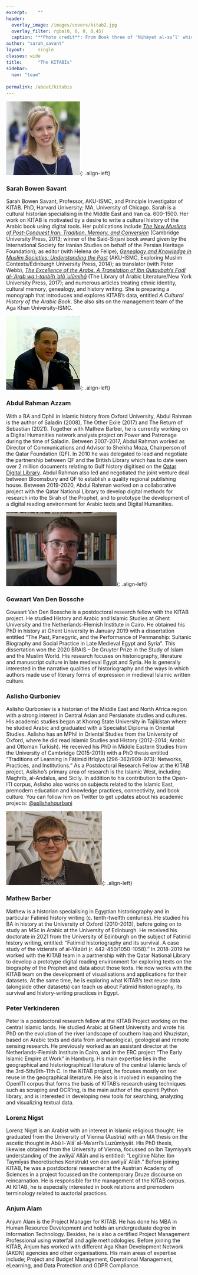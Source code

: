 ```yaml
---
excerpt:	""
header:
  overlay_image: /images/covers/kitab2.jpg
  overlay_filter: rgba(0, 0, 0, 0.45)
  caption: "**Photo credit**: From Book three of 'Nihāyat al-su’l' which gives instructions on using lances. Dated 773/1371 (Add. MS. 18866, f. 113r)"
author: "sarah_savant"
layout:		single
classes: wide
title:		"The KITABIs"
sidebar:
  nav: "team"

permalink: /about/kitabis
---
```


![Sarah-Savant](/images/kitab/sarah_savant.jpg){: .align-left} 
### Sarah Bowen Savant
Sarah Bowen Savant, Professor, AKU-ISMC, and Principle Investigator of KITAB. PhD, Harvard University; MA, University of Chicago. Sarah is a cultural historian specialising in the Middle East and Iran ca. 600-1500. Her work on KITAB is motivated by a desire to write a cultural history of the Arabic book using digital tools. Her publications include *[The New Muslims of Post-Conquest Iran: Tradition, Memory, and Conversion](http://www.cambridge.org/catalogue/catalogue.asp?isbn=9781107014084)* (Cambridge University Press, 2013; winner of the Said-Sirjani book award given by the International Society for Iranian Studies on behalf of the Persian Heritage Foundation); as editor (with Helena de Felipe), *[Genealogy and Knowledge in Muslim Societies: Understanding the Past](https://edinburghuniversitypress.com/book-genealogy-and-knowledge-in-muslim-societies.html)* (AKU-ISMC, Exploring Muslim Contexts/Edinburgh University Press, 2014); as translator (with Peter Webb), *[The Excellence of the Arabs. A Translation of Ibn Qutaybah’s Faḍl al-ʿArab wa l-tanbīh ʿalā ʿulūmihā](https://nyupress.org/books/9781479809578/)* (The Library of Arabic Literature/New York University Press, 2017); and numerous articles treating ethnic identity, cultural memory, genealogy, and history writing. She is preparing a monograph that introduces and explores KITAB’s data, entitled *A Cultural History of the Arabic Book*. She also sits on the management team of the Aga Khan University-ISMC. 

![Abdul Rahman Azzam](/images/kitab/abdulrahman200px.jpg){: .align-left} 
### Abdul Rahman Azzam
With a BA and Dphil in Islamic history from Oxford University, Abdul Rahman is the author of Saladin (2008), The Other Exile (2017) and The Return of Sebastian (2021). Together with Mathew Barber, he is currently working on a Digital Humanities network analysis project on Power and Patronage during the time of Saladin. Between 2007-2017, Abdul Rahman worked as Director of Communications and Advisor to Sheikha Moza, Chairperson of the Qatar Foundation (QF). In 2010 he was delegated to lead and negotiate the partnership between QF and the British Library which has to date seen over 2 million documents relating to Gulf history digitised on the [Qatar Digital Library](www.qdl.qa). Abdul Rahman also led and negotiated the joint venture deal between Bloomsbury and QF to establish a quality regional publishing house. Between 2019-2020, Abdul Rahman worked on a collaborative project with the Qatar National Library to develop digital methods for research into the Sirah of the Prophet, and to prototype the development of a digital reading environment for Arabic texts and Digital Humanities.

![Gowaart Van Den Bossche](/images/kitab/Gowaart_200px.jpg){: .align-left} 
### Gowaart Van Den Bossche
Gowaart Van Den Bossche is a postdoctoral research fellow with the KITAB project. He studied History and Arabic and Islamic Studies at Ghent University and the Netherlands-Flemish Institute in Cairo. He obtained his PhD in history at Ghent University in January 2019 with a dissertation entitled “The Past, Panegyric, and the Performance of Penmanship: Sultanic Biography and Social Practice in Late Medieval Egypt and Syria". This dissertation won the 2020 BRAIS – De Gruyter Prize in the Study of Islam and the Muslim World. His research focuses on historiography, literature and manuscript culture in late medieval Egypt and Syria. He is generally interested in the narrative qualities of historiography and the ways in which authors made use of literary forms of expression in medieval Islamic written culture. 

### Aslisho Qurboniev
Aslisho Qurboniev is a historian of the Middle East and North Africa region with a strong interest in Central Asian and Persianate studies and cultures. His academic studies began at Khorog State University in Tajikistan where he studied Arabic and graduated with a Specialist Diploma in Oriental Studies. Aslisho has an MPhil in Oriental Studies from the University of Oxford, where he did read Islamic Studies and History (2012-2014; Arabic and Ottoman Turkish). He received his PhD in Middle Eastern Studies from the University of Cambridge (2015-2019) with a PhD thesis entitled “Traditions of Learning in Fāṭimid Ifrīqiya (296-362/909-973): Networks, Practices, and Institutions.” As a Postdoctoral Research Fellow at the KITAB project, Aslisho’s primary area of research is the Islamic West, including Maghrib, al-Andalus, and Sicily.  In addition to his contribution to the Open-ITI corpus, Aslisho also works on subjects related to the Islamic East, premodern education and knowledge practices, connectivity, and book culture. You can follow him on Twitter to get updates about his academic projects: [@aslishahqurbani](https://twitter.com/aslishahqurbani)

![Mathew Barber](/images/kitab/Mathew_200px.jpg){: .align-left} 
### Mathew Barber
Mathew is a historian specialising in Egyptian historiography and in particular Fatimid history writing (c. tenth-twelfth centuries). He studied his BA in history at the University of Oxford (2010-2013), before going on to study an MSc in Arabic at the University of Edinburgh. He received his doctorate in 2021 from the University of Edinburgh on the subject of Fatimid history writing, entitled: “Fatimid historiography and its survival. A case study of the vizierate of al-Yāzūrī (r. 442-450/1050-1058).” In 2018-2019 he worked with the KITAB team in a partnership with the Qatar National Library to develop a prototype digital reading environment for exploring texts on the biography of the Prophet and data about those texts. He now works with the KITAB team on the development of visualisations and applications for their datasets. At the same time, he is exploring what KITAB’s text reuse data (alongside other datasets) can teach us about Fatimid historiography, its survival and history-writing practices in Egypt.
 
### Peter Verkinderen
Peter is a postdoctoral research fellow at the KITAB Project working on the central Islamic lands. He studied Arabic at Ghent University and wrote his PhD on the evolution of the river landscape of southern Iraq and Khuzistan, based on Arabic texts and data from archaeological, geological and remote sensing research. He previously worked as an assistant director at the Netherlands-Flemish Institute in Cairo, and in the ERC project “The Early Islamic Empire at Work” in Hamburg. His main expertise lies in the geographical and historiographical literature of the central Islamic lands of the 3rd-5th/9th-11th C. In the KITAB project, he focuses mostly on text reuse in the geographical literature. He also is involved in expanding the OpenITI corpus that forms the basis of KITAB’s research using techniques such as scraping and OCR’ing, is the main author of the openiti Python library, and is interested in developing new tools for searching, analyzing and visualizing textual data.

### Lorenz Nigst

Lorenz Nigst is an Arabist with an interest in Islamic religious thought. He graduated from the University of Vienna (Austria) with an MA thesis on the ascetic thought in Abū l-ʿAlāʾ al-Maʿarrī’s Luzūmiyyāt. His PhD thesis, likewise obtained from the University of Vienna, focussed on Ibn Taymiyya’s understanding of the awliyāʾ Allāh and is entitled: “Legitime Nähe: Ibn Taymīyas theoretisches Konstrukt von den awliyāʾ Allāh.” Before joining KITAB, he was a postdoctoral researcher at the Austrian Academy of Sciences in a project focussed on the contemporary Druze discourse on reincarnation. He is responsible for the management of the KITAB corpus. At KITAB, he is especially interested in book relations and premodern terminology related to auctorial practices.

### Anjum Alam
Anjum Alam is the Project Manager for KITAB​. He has done his MBA in Human Resource Development and holds an undergraduate degree in Information Technology. Besid​es, ​he is also a certified Project Man​agem​ent Professional using waterfall and agile methodologies. Before joining the KITAB, Anjum has worked with different Aga Khan Development Network (AKDN) agencies and other organisations. His main areas of expertise include; Project and Budget Management, Operational Management, eLearning, and Data Protection and GDPR Compliance. ​​​​​​​​
